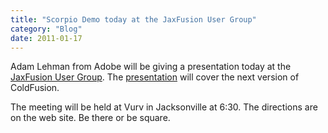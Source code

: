 ```yaml
---
title: "Scorpio Demo today at the JaxFusion User Group"
category: "Blog"
date: 2011-01-17
---
```



Adam Lehman from Adobe will be giving a presentation today at the [JaxFusion User Group](http://www.jaxfusion.org). The [presentation](http://www.jaxfusion.org/meeting.cfm) will cover the next version of ColdFusion.

The meeting will be held at Vurv in Jacksonville at 6:30\. The directions are on the web site. Be there or be square.
